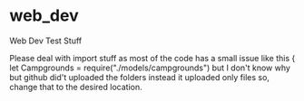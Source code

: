 # web_dev
Web Dev Test Stuff

Please deal with import stuff as most of the code has a small issue like this { let Campgrounds = require("./models/campgrounds") but I don't know why but github did't uploaded the folders instead it uploaded only files so, change that to the desired location.
